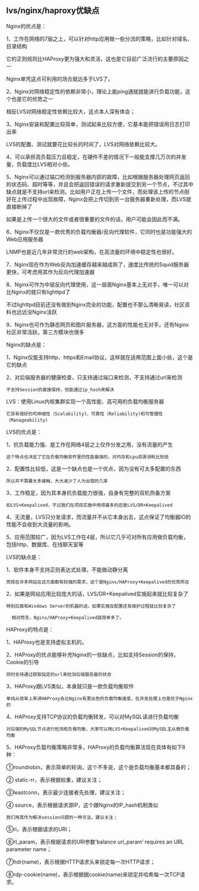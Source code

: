 ## lvs/nginx/haproxy优缺点

Nginx的优点是：

1、工作在网络的7层之上，可以针对http应用做一些分流的策略，比如针对域名、目录结构

它的正则规则比HAProxy更为强大和灵活，这也是它目前广泛流行的主要原因之一

Nginx单凭这点可利用的场合就远多于LVS了。

2、Nginx对网络稳定性的依赖非常小，理论上能ping通就就能进行负载功能，这个也是它的优势之一

相反LVS对网络稳定性依赖比较大，这点本人深有体会；

3、Nginx安装和配置比较简单，测试起来比较方便，它基本能把错误用日志打印出来

LVS的配置、测试就要花比较长的时间了，LVS对网络依赖比较大。

4、可以承担高负载压力且稳定，在硬件不差的情况下一般能支撑几万次的并发量，负载度比LVS相对小些。

5、Nginx可以通过端口检测到服务器内部的故障，比如根据服务器处理网页返回的状态码、超时等等，并且会把返回错误的请求重新提交到另一个节点，不过其中缺点就是不支持url来检测。比如用户正在上传一个文件，而处理该上传的节点刚好在上传过程中出现故障，Nginx会把上传切到另一台服务器重新处理，而LVS就直接断掉了

如果是上传一个很大的文件或者很重要的文件的话，用户可能会因此而不满。

6、Nginx不仅仅是一款优秀的负载均衡器/反向代理软件，它同时也是功能强大的Web应用服务器

LNMP也是近几年非常流行的web架构，在高流量的环境中稳定性也很好。

7、Nginx现在作为Web反向加速缓存越来越成熟了，速度比传统的Squid服务器更快，可考虑用其作为反向代理加速器

8、Nginx可作为中层反向代理使用，这一层面Nginx基本上无对手，唯一可以对比Nginx的就只有lighttpd了

不过lighttpd目前还没有做到Nginx完全的功能，配置也不那么清晰易读，社区资料也远远没Nginx活跃

9、Nginx也可作为静态网页和图片服务器，这方面的性能也无对手。还有Nginx社区非常活跃，第三方模块也很多

Nginx的缺点是：

1、Nginx仅能支持http、https和Email协议，这样就在适用范围上面小些，这个是它的缺点

2、对后端服务器的健康检查，只支持通过端口来检测，不支持通过url来检测

```text
不支持Session的直接保持，但能通过ip_hash来解决
```

LVS：使用Linux内核集群实现一个高性能、高可用的负载均衡服务器

```text
它具有很好的可伸缩性（Scalability)、可靠性（Reliability)和可管理性（Manageability)
```

LVS的优点是：

1、抗负载能力强、是工作在网络4层之上仅作分发之用，没有流量的产生

```text
这个特点也决定了它在负载均衡软件里的性能最强的，对内存和cpu资源消耗比较低
```

2、配置性比较低，这是一个缺点也是一个优点，因为没有可太多配置的东西

```text
所以并不需要太多接触，大大减少了人为出错的几率
```

3、工作稳定，因为其本身抗负载能力很强，自身有完整的双机热备方案

```text
如LVS+Keepalived，不过我们在项目实施中用得最多的还是LVS/DR+Keepalived
```

4、无流量，LVS只分发请求，而流量并不从它本身出去，这点保证了均衡器IO的性能不会收到大流量的影响。

5、应用范围较广，因为LVS工作在4层，所以它几乎可对所有应用做负载均衡，包括http、数据库、在线聊天室等

LVS的缺点是：

1、软件本身不支持正则表达式处理，不能做动静分离

```text
而现在许多网站在这方面都有较强的需求，这个是Nginx/HAProxy+Keepalived的优势所在
```

2、如果是网站应用比较庞大的话，LVS/DR+Keepalived实施起来就比较复杂了

```text
特别后面有Windows Server的机器的话，如果实施及配置还有维护过程就比较复杂了

  相对而言，Nginx/HAProxy+Keepalived就简单多了。
```

HAProxy的特点是：

1、HAProxy也是支持虚拟主机的。

2、HAProxy的优点能够补充Nginx的一些缺点，比如支持Session的保持，Cookie的引导

```text
同时支持通过获取指定的url来检测后端服务器的状态
```

3、HAProxy跟LVS类似，本身就只是一款负载均衡软件

```text
单纯从效率上来讲HAProxy会比Nginx有更出色的负载均衡速度，在并发处理上也是优于Nginx的
```

4、HAProxy支持TCP协议的负载均衡转发，可以对MySQL读进行负载均衡

```text
对后端的MySQL节点进行检测和负载均衡，大家可以用LVS+Keepalived对MySQL主从做负载均衡
```

5、HAProxy负载均衡策略非常多，HAProxy的负载均衡算法现在具体有如下8种：

①roundrobin，表示简单的轮询，这个不多说，这个是负载均衡基本都具备的；

② static-rr，表示根据权重，建议关注；

③leastconn，表示最少连接者先处理，建议关注；

④ source，表示根据请求源IP，这个跟Nginx的IP_hash机制类似

```text
我们用其作为解决session问题的一种方法，建议关注；
```

⑤ri，表示根据请求的URI；

⑥rl_param，表示根据请求的URl参数’balance url_param’ requires an URL parameter name；

⑦hdr(name)，表示根据HTTP请求头来锁定每一次HTTP请求；

⑧rdp-cookie(name)，表示根据据cookie(name)来锁定并哈希每一次TCP请求。